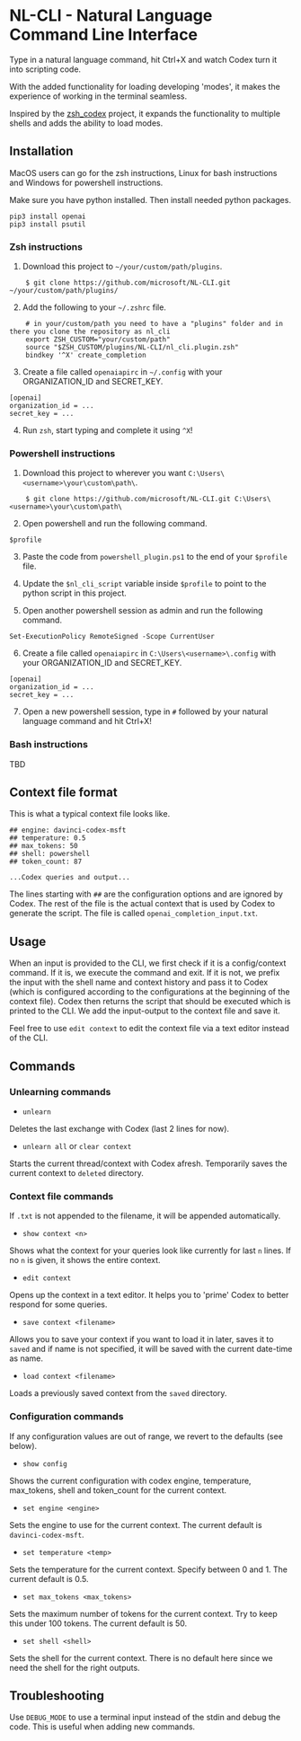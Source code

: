 # NL-CLI - Natural Language Command Line Interface

Type in a natural language command, hit Ctrl+X and watch Codex turn it into scripting code.

With the added functionality for loading developing 'modes', it makes the experience of working in the terminal seamless.

Inspired by the [zsh_codex](https://github.com/tom-doerr/zsh_codex) project, it expands the functionality to multiple shells and adds the ability to load modes.

## Installation

MacOS users can go for the zsh instructions, Linux for bash instructions and Windows for powershell instructions.

Make sure you have python installed. Then install needed python packages.

```
pip3 install openai
pip3 install psutil
```

### Zsh instructions


1. Download this project to `~/your/custom/path/plugins`.

```
    $ git clone https://github.com/microsoft/NL-CLI.git ~/your/custom/path/plugins/ 
```

2. Add the following to your `~/.zshrc` file.

```
    # in your/custom/path you need to have a "plugins" folder and in there you clone the repository as nl_cli
    export ZSH_CUSTOM="your/custom/path"
    source "$ZSH_CUSTOM/plugins/NL-CLI/nl_cli.plugin.zsh"
    bindkey '^X' create_completion
```

3. Create a file called `openaiapirc` in `~/.config` with your ORGANIZATION_ID and SECRET_KEY.

```
[openai]
organization_id = ...
secret_key = ...
```

4. Run `zsh`, start typing and complete it using `^X`!


### Powershell instructions

1. Download this project to wherever you want `C:\Users\<username>\your\custom\path\`.

```
    $ git clone https://github.com/microsoft/NL-CLI.git C:\Users\<username>\your\custom\path\
```

2. Open powershell and run the following command.

```
$profile
```

3. Paste the code from `powershell_plugin.ps1` to the end of your `$profile` file. 

4. Update the `$nl_cli_script` variable inside `$profile` to point to the python script in this project. 

5. Open another powershell session as admin and run the following command.

```
Set-ExecutionPolicy RemoteSigned -Scope CurrentUser
```

6. Create a file called `openaiapirc` in `C:\Users\<username>\.config` with your ORGANIZATION_ID and SECRET_KEY.

```
[openai]
organization_id = ...
secret_key = ...
```

7. Open a new powershell session, type in `#` followed by your natural language command and hit Ctrl+X!

### Bash instructions

TBD


## Context file format

This is what a typical context file looks like.

```
## engine: davinci-codex-msft
## temperature: 0.5
## max_tokens: 50
## shell: powershell
## token_count: 87

...Codex queries and output...
```

The lines starting with `##` are the configuration options and are ignored by Codex. The rest of the file is the actual context that is used by Codex to generate the script. The file is called `openai_completion_input.txt`.


## Usage

When an input is provided to the CLI, we first check if it is a config/context command. If it is, we execute the command and exit. If it is not, we prefix the input with the shell name and context history and pass it to Codex (which is configured according to the configurations at the beginning of the context file). Codex then returns the script that should be executed which is printed to the CLI. We add the input-output to the context file and save it.

Feel free to use `edit context` to edit the context file via a text editor instead of the CLI.
## Commands

### Unlearning commands

- `unlearn`

Deletes the last exchange with Codex (last 2 lines for now).

- `unlearn all` or `clear context`

Starts the current thread/context with Codex afresh. Temporarily saves the current context to `deleted` directory.

### Context file commands

If `.txt` is not appended to the filename, it will be appended automatically.

- `show context <n>`

Shows what the context for your queries look like currently for last `n` lines. If no `n` is given, it shows the entire context.

- `edit context`

Opens up the context in a text editor. It helps you to 'prime' Codex to better respond for some queries.

- `save context <filename>`

Allows you to save your context if you want to load it in later, saves it to `saved` and if name is not specified, it will be saved with the current date-time as name.

- `load context <filename>`

Loads a previously saved context from the `saved` directory. 



### Configuration commands

If any configuration values are out of range, we revert to the defaults (see below).

- `show config`

Shows the current configuration with codex engine, temperature, max_tokens, shell and token_count for the current context.

- `set engine <engine>`

Sets the engine to use for the current context. The current default is `davinci-codex-msft`.

- `set temperature <temp>`

Sets the temperature for the current context. Specify between 0 and 1. The current default is 0.5.

- `set max_tokens <max_tokens>`

Sets the maximum number of tokens for the current context. Try to keep this under 100 tokens. The current default is 50.

- `set shell <shell>`

Sets the shell for the current context. There is no default here since we need the shell for the right outputs.

## Troubleshooting

Use `DEBUG_MODE` to use a terminal input instead of the stdin and debug the code. This is useful when adding new commands.